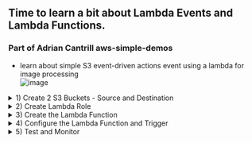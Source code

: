 ## Time to learn a bit about Lambda Events and Lambda Functions.

### Part of Adrian Cantrill aws-simple-demos
- learn about simple S3 event-driven actions event using a lambda for image processing  
![image](https://user-images.githubusercontent.com/86648102/178159898-d9a07001-bca1-4e38-9705-09bdddf1ee64.png)


<details><summary> 1) Create 2 S3 Buckets - Source and Destination </summary>
- default settings will be fine

![image](https://user-images.githubusercontent.com/86648102/178157976-98cc4e1d-4ac2-48f6-8e42-7e8df0f3e2c9.png)

</details>

<details><summary> 2) Create Lambda Role </summary>
- everything in AWS runs only if allowed...so we need an AWS IAM role for this lambda function for it to have access to our needed resources

![image](https://user-images.githubusercontent.com/86648102/178158092-57e2a62a-7923-4e62-961b-d805903dc1a0.png)

- for the following 2 steps, click Next.

![image](https://user-images.githubusercontent.com/86648102/178158215-c9e3c782-c4a3-4d49-a32c-a520e1a1cd65.png)

- click on the newly created role and then Add Permissions > Create inline policy

![image](https://user-images.githubusercontent.com/86648102/178158272-d827f107-6d82-45d3-b408-ce68ae3a6f6b.png)

- switch to the JSON tab, delete everything and replace with this template ( https://raw.githubusercontent.com/acantril/learn-cantrill-io-labs/master/00-aws-simple-demos/aws-lambda-s3-events/01_LABSETUP/policy/s3pixelator.json )

![image](https://user-images.githubusercontent.com/86648102/178158310-ba77df67-5a7e-4115-8b27-08cb5393e7a7.png)

- update template with your current infos (S3 buckets ARNs
- - for buckets: 

![image](https://user-images.githubusercontent.com/86648102/178158381-93eb219a-14b3-42e1-9cca-669fcd8e4d82.png)

- - for account ID:

![image](https://user-images.githubusercontent.com/86648102/178158453-5f6bd33f-5466-4863-a794-3b2401b89b88.png)

- click Review Policy (errors will appear in case something is not right
- add Policy Name and Create

![image](https://user-images.githubusercontent.com/86648102/178158607-952d946d-d4a6-4cf9-9805-a4d6fa1aa4b0.png)

</details>

<details><summary> 3) Create the Lambda Function </summary>

- do the settings from below while using the role we just created:

![image](https://user-images.githubusercontent.com/86648102/178158829-d2b624a6-e527-49f7-a861-16bd158dc6c8.png)

- upload the zip file needed for the lambda to run

![image](https://user-images.githubusercontent.com/86648102/178158924-760dde06-d8b0-49da-9cab-7ce08dd17ec7.png)

- download it from Adrian's repo

https://github.com/acantril/learn-cantrill-io-labs/blob/master/00-aws-simple-demos/aws-lambda-s3-events/01_LABSETUP/my-deployment-package.zip

![image](https://user-images.githubusercontent.com/86648102/178158980-2156b7f8-5af8-4ddd-807c-3e7ce4b504b5.png)

</details>

<details><summary> 4) Configure the Lambda Function and Trigger </summary>

- in your function to the below actions and add environment variable

![image](https://user-images.githubusercontent.com/86648102/178159050-3cd06786-1cf9-4e30-95dc-6bef411adb94.png)

- - for Key, use processed_bucket and for Value, use the name of the bucket you created in the 1st step

![image](https://user-images.githubusercontent.com/86648102/178159436-d538bd6e-ea26-4d70-a6e9-0a1f04170e65.png)

- some additional settings regarding Timeout

![image](https://user-images.githubusercontent.com/86648102/178159208-ecbd1512-7d41-401d-986c-d39e4bbc6ab8.png)
![image](https://user-images.githubusercontent.com/86648102/178159244-a0925959-31a2-4cd7-b20a-c6b0f77966b2.png)

- time to add the trigger of this function

![image](https://user-images.githubusercontent.com/86648102/178159338-26c3ebaf-a969-42f1-851d-f720a16b508f.png)

Double-check all is set properly!

</details>

<details><summary> 5) Test and Monitor </summary>

- Upload a picture to the source bucket

![image](https://user-images.githubusercontent.com/86648102/178159668-248ad99d-9b76-4fb2-aef1-efd2b5590984.png)

- Move to the CloudWatch log groups and notice a log group being created for the lambda

![image](https://user-images.githubusercontent.com/86648102/178159788-12315e02-9a2c-4dc0-8ccb-9a7b824b5282.png)
![image](https://user-images.githubusercontent.com/86648102/178159865-1751fb83-f6e8-44c6-bf3e-3b9b3da101b5.png)

- Time to check what was created in the Destination bucket:

![image](https://user-images.githubusercontent.com/86648102/178159880-c3e2e373-6753-4d2c-b07a-69522e70c27b.png)

... 5 pixelated images of the original one from the Source bucket.

</details>


